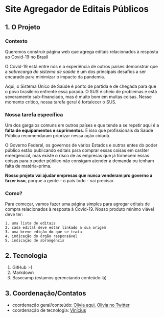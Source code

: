 # Site Agregador de Editais Públicos  
 
## 1. O Projeto 
 
### Contexto  
 
Queremos construir página web que agrega editais relacionados à resposta ao Covid-19 no Brasil  
 
O Covid-19 está entre nós e a experiência de outros países demonstrar que a *sobrecarga do sistema de saúde* é um dos principais desafios a ser encarado para minimizar o impacto da pandemia.  
 
Aqui, o Sistema Único de Saúde é ponto de partida e de chegada para que o povo brasileiro enfrente essa parada. O SUS é cheio de problemas e está severamente sub-financiado, mas é muito bom em muitas coisas. Nesse momento crítico, nossa tarefa geral é fortalecer o SUS.  
 
### Nossa tarefa específica  
 
Um dos gargalos comuns em outros países e que tende a se repetir aqui é a **falta de equipamentos e suprimentos**. É isso que profissionais da Saúde Pública recomendaram priorizar nessa ação cidadã. 
 
O Governo Federal, os governos de vários Estados e outros entes do poder público estão publicando editais para comprar essas coisas em caráter emergencial, mas existe o risco de as empresas que já fornecem essas coisas para o poder público não consigam atender a demanda ou tenham falta de matéria-prima. 
 
**Nosso projeto vai ajudar empresas que nunca venderam pro governo a fazer isso**, porque a gente - o país todo - vai precisar. 
 
### Como? 
 
Para começar, vamos fazer uma página simples para agregar editais de compra relacionados à resposta à Covid-19. Nosso produto mínimo viável deve ter: 
     
    1. uma lista de editais 
    2. cada edital deve estar linkado a sua origem 
    3. uma breve edição do que se trata 
    4. indicação do órgão responsável 
    5. indicação de abrangência 
 
## 2. Tecnologia 

 1. GitHub :-)
 2. Markdown
 3. Basecamp (estamos gerenciando conteúdo lá)

## 3. Coordenação/Contatos

- coordenação geral/conteúdo: [Olivia aqui](https://github.com/olivia-olivia), [Olivia no Twitter](https://twitter.com/oliviagj)
- coordenação de tecnologia: [Vinícius](https://github.com/viniciusrdacosta)

